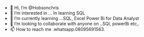 - 👋 Hi, I’m @Hobsonchris
- 👀 I’m interested in ... In learning SQL 
- 🌱 I’m currently learning ...SQL, Excel Power Bi for Data Analyst 
- 💞️ I’m looking to collaborate with anyone on ..SQl, powerBi etc,.
- 📫 How to reach me .whatsapp.08095691563.

<!---
Hobsonchris/Hobsonchris is a ✨ special ✨ repository because its `README.md` (this file) appears on your GitHub profile.
You can click the Preview link to take a look at your changes.
--->
